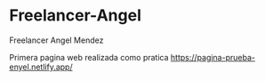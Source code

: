 # Freelancer-Angel
Freelancer Angel Mendez

Primera pagina web realizada como pratica
https://pagina-prueba-enyel.netlify.app/
